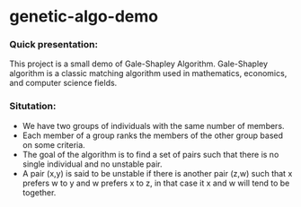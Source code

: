 # genetic-algo-demo
### Quick presentation:
This project is a small demo of Gale-Shapley Algorithm. Gale-Shapley algorithm is a classic matching algorithm used in mathematics, economics, and computer science fields.
### Situtation: 
- We have two groups of individuals with the same number of members.
- Each member of a group ranks the members of the other group based on some criteria.
- The goal of the algorithm is to find a set of pairs such that there is no single individual and no unstable pair.
- A pair (x,y) is said to be unstable if there is another pair (z,w) such that x prefers w to y and w prefers x to z, in that case it x and w will tend to be together.

